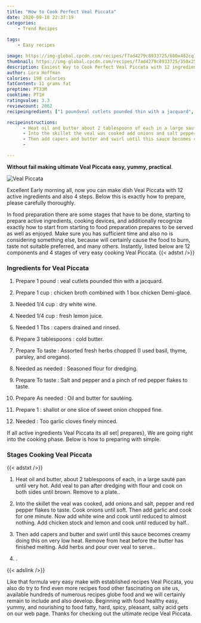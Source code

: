 ```yaml
---
title: "How to Cook Perfect Veal Piccata"
date: 2020-09-18 22:37:19
categories:
    - Trend Recipes
    
tags:
    - Easy recipes

image: https://img-global.cpcdn.com/recipes/f7ad4279c8933725/680x482cq70/veal-piccata-recipe-main-photo.jpg
thumbnail: https://img-global.cpcdn.com/recipes/f7ad4279c8933725/350x250cq70/veal-piccata-recipe-main-photo.jpg
description: Easiest Way to Cook Perfect Veal Piccata with 12 ingredients and 4 stages of easy cooking.
author: Lora Hoffman
calories: 198 calories
fatContent: 11 grams fat
preptime: PT33M
cooktime: PT1H
ratingvalue: 3.3
reviewcount: 2062
recipeingredient: ["1 poundveal cutlets pounded thin with a jacquard", "1 cupchicken broth combined with 1 box chicken Demiglac", "1/4 cupdry white wine", "1/4 cupfresh lemon juice", "1 Tbscapers drained and rinsed", "3 tablespoonscold butter", "To tasteAssorted fresh herbs chopped I used basil thyme parsley and oregano", "as neededSeasoned flour for dredging", "To tasteSalt and pepper and a pinch of red pepper flakes to taste", "As neededOil and butter for sauting", "1shallot or one slice of sweet onion chopped fine", "Too garlic cloves finely minced"]

recipeinstructions: 
      - Heat oil and butter about 2 tablespoons of each in a large saut pan until very hot Add veal to pan after dredging with flour and cook on both sides until brown Remove to a plate 
      - Into the skillet the veal was cooked add onions and salt pepper and red pepper flakes to taste Cook onions until soft Then add garlic and cook for one minute Now add white wine and cook until reduced to almost nothing Add chicken stock and lemon and cook until reduced by half 
      - Then add capers and butter and swirl until this sauce becomes creamy doing this on very low heat Remove from heat before the butter has finished melting Add herbs and pour over veal to serve 
      - 

---
```




**Without fail making ultimate Veal Piccata easy, yummy, practical**. 


![Veal Piccata](https://img-global.cpcdn.com/recipes/f7ad4279c8933725/680x482cq70/veal-piccata-recipe-main-photo.jpg "Veal Piccata")




Excellent Early morning all, now you can make dish Veal Piccata with 12 active ingredients and also 4 steps. Below this is exactly how to prepare, please carefully thoroughly.

In food preparation there are some stages that have to be done, starting to prepare active ingredients, cooking devices, and additionally recognize exactly how to start from starting to food preparation prepares to be served as well as enjoyed. Make sure you has sufficient time and also no is considering something else, because will certainly cause the food to burn, taste not suitable preferred, and many others. Instantly, listed below are 12 components and 4 stages of very easy cooking Veal Piccata.
{{< adstxt />}}

### Ingredients for Veal Piccata


1. Prepare 1 pound : veal cutlets pounded thin with a jacquard.

1. Prepare 1 cup : chicken broth combined with 1 box chicken Demi-glacé.

1. Needed 1/4 cup : dry white wine.

1. Needed 1/4 cup : fresh lemon juice.

1. Needed 1 Tbs : capers drained and rinsed.

1. Prepare 3 tablespoons : cold butter.

1. Prepare To taste : Assorted fresh herbs chopped (I used basil, thyme, parsley, and oregano).

1. Needed as needed : Seasoned flour for dredging.

1. Prepare To taste : Salt and pepper and a pinch of red pepper flakes to taste.

1. Prepare As needed : Oil and butter for sautéing.

1. Prepare 1 : shallot or one slice of sweet onion chopped fine.

1. Needed  : Too garlic cloves finely minced.



If all active ingredients Veal Piccata its all set| prepares}, We are going right into the cooking phase. Below is how to preparing with simple.

### Stages Cooking Veal Piccata

{{< adstxt />}}


1. Heat oil and butter, about 2 tablespoons of each, in a large sauté pan until very hot. Add veal to pan after dredging with flour and cook on both sides until brown. Remove to a plate..



1. Into the skillet the veal was cooked, add onions and salt, pepper and red pepper flakes to taste. Cook onions until soft. Then add garlic and cook for one minute. Now add white wine and cook until reduced to almost nothing. Add chicken stock and lemon and cook until reduced by half..



1. Then add capers and butter and swirl until this sauce becomes creamy doing this on very low heat. Remove from heat before the butter has finished melting. Add herbs and pour over veal to serve..



1. .





{{< adslink />}}

Like that formula very easy make with established recipes Veal Piccata, you also do try to find even more recipes food other fascinating on site us, available hundreds of numerous recipes globe food and we will certainly remain to include and also develop. Beginning with food healthy easy, yummy, and nourishing to food fatty, hard, spicy, pleasant, salty acid gets on our web page. Thanks for checking out the ultimate recipe Veal Piccata.
